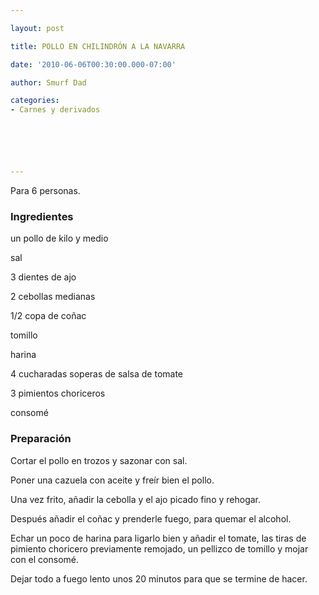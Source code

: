```yaml
---

layout: post

title: POLLO EN CHILINDRÓN A LA NAVARRA

date: '2010-06-06T00:30:00.000-07:00'

author: Smurf Dad

categories:
- Carnes y derivados






---
```


Para 6 personas.

<h3>Ingredientes</h3>

un pollo de kilo y medio

sal

3 dientes de ajo

2 cebollas medianas

1/2 copa de coñac

tomillo

harina

4 cucharadas soperas de salsa de tomate

3 pimientos choriceros

consomé

<h3>Preparación</h3>

Cortar el pollo en trozos y sazonar con sal.

Poner una cazuela con aceite y freír bien el pollo.

Una vez frito, añadir la cebolla y el ajo picado fino y rehogar.

Después añadir el coñac y prenderle fuego, para quemar el alcohol.

Echar un poco de harina para ligarlo bien y añadir el tomate, las tiras de pimiento choricero previamente remojado, un pellizco de tomillo y mojar con el consomé.

Dejar todo a fuego lento unos 20 minutos para que se termine de hacer.

